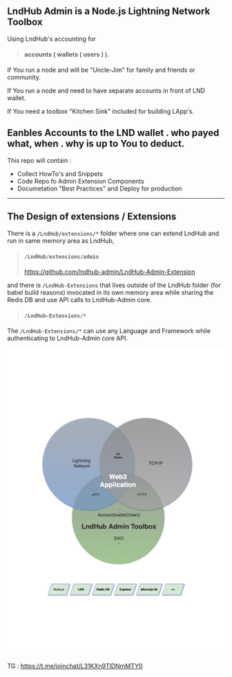 <!-- ### Hi there 👋 -->

## LndHub Admin is a Node.js Lightning Network Toolbox

Using LndHub's accounting for

> #### accounts ( wallets ( users ) ).

If You run a node and will be "Uncle-Jim" for family and friends or community.

If You run a node and need to have separate accounts in front of LND wallet.

If You need a toolbox "Kitchen Sink" included for building LApp's.

## Eanbles Accounts to the LND wallet . who payed what, when . why is up to You to deduct.


This repo will contain :

- Collect HowTo's and Snippets
- Code Repo fo Admin Extension Components
- Documetation "Best Practices" and Deploy for production

---

## The Design of extensions / Extensions

There is a `/LndHub/extensions/*` folder where one can extend LndHub and run in same memory area as LndHub,

> #### `/LndHub/extensions/admin`
>
> https://github.com/lndhub-admin/LndHub-Admin-Extension

and there is `/LndHub-Extensions` that lives outside of the LndHub folder (for babel build reasons)
invocated in its own memory area while sharing the Redis DB and use API calls to LndHub-Admin core.

> #### `/LndHub-Extensions/*`

The `/LndHub-Extensions/*` can use any Language and Framework while authenticating to LndHub-Admin core API.

![LndHub Admin Toolbox](/media/LNHAT-ROUND-libs.png)

TG : https://t.me/joinchat/L31KXn9TlDNmMTY0

<!--
**lndhub-admin/lndhub-admin** is a ✨ _special_ ✨ repository because its `README.md` (this file) appears on your GitHub profile.

Here are some ideas to get you started:

- 🔭 I’m currently working on ...
- 🌱 I’m currently learning ...
- 👯 I’m looking to collaborate on ...
- 🤔 I’m looking for help with ...
- 💬 Ask me about ...
- 📫 How to reach me: ...
- 😄 Pronouns: ...
- ⚡ Fun fact: ...
-->
